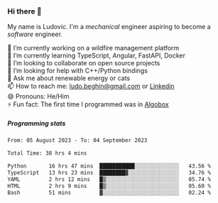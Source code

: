 ### Hi there 👋

My name is Ludovic. I'm a *mechanical* engineer aspiring to become a *software* engineer.

 🔭 I’m currently working on a wildfire management platform<br/>
 🌱 I’m currently learning TypeScript, Angular, FastAPI, Docker<br/>
 👯 I’m looking to collaborate on open source projects<br/>
 🤔 I’m looking for help with C++/Python bindings<br/>
 💬 Ask me about renewable energy or cats<br/>
 📫 How to reach me: ludo.beghin@gmail.com or [Linkedin](https://www.linkedin.com/in/ludovic-beghin/)<br/>
 😄 Pronouns: He/Him<br/>
 ⚡ Fun fact: The first time I programmed was in [Algobox](https://fr.wikipedia.org/wiki/Algobox)<br/>

##### Programming stats
<!--START_SECTION:waka-->

```txt
From: 05 August 2023 - To: 04 September 2023

Total Time: 38 hrs 4 mins

Python       16 hrs 47 mins  ███████████░░░░░░░░░░░░░░   43.56 %
TypeScript   13 hrs 23 mins  ████████▓░░░░░░░░░░░░░░░░   34.76 %
YAML         2 hrs 12 mins   █▒░░░░░░░░░░░░░░░░░░░░░░░   05.74 %
HTML         2 hrs 9 mins    █▒░░░░░░░░░░░░░░░░░░░░░░░   05.60 %
Bash         51 mins         ▓░░░░░░░░░░░░░░░░░░░░░░░░   02.24 %
```

<!--END_SECTION:waka-->
